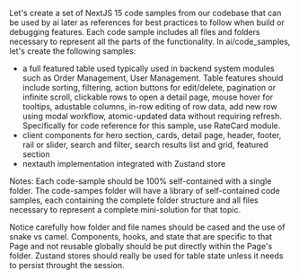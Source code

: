 Let's create a set of NextJS 15 code samples from our codebase that can be used by ai later as references for best practices to follow when build or debugging features. Each code sample includes all files and folders necessary to represent all the parts of the functionality. In ai/code_samples, let's create the following samples:
- a full featured table used typically used in backend system modules such as Order Management, User Management. Table features should include sorting, filtering, action buttons for edit/delete, pagination or infinite scroll, clickable rows to open a detail page, mouse hover for tooltips, adustable columns, in-row editing of row data, add new row using modal workflow, atomic-updated data without requiring refresh. Specifically for code reference for this sample, use RateCard module.
- client components for hero section, cards, detail page, header, footer, rail or slider, search and filter, search results list and grid, featured section
- nextauth implementation integrated with Zustand store

Notes:
Each code-sample should be 100% self-contained with a single folder. The code-sampes folder will have a library of self-contained code samples, each containing the complete folder structure and all files necessary to represent a complete mini-solution for that topic.

Notice carefully how folder and file names should be cased and the use of snake vs camel. Components, hooks, and state that are specific to that Page and not reusable globally should be put directly within the Page's folder. Zustand stores should really be used for table state unless it needs to persist throught the session.